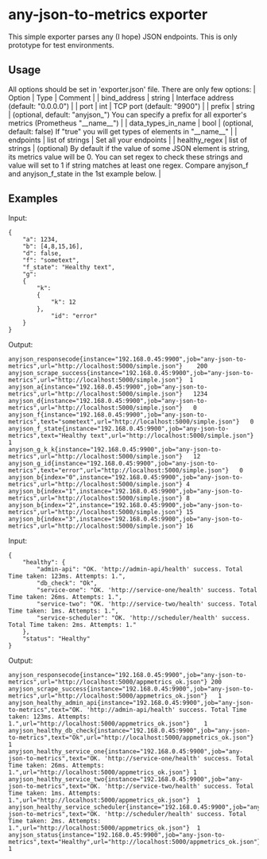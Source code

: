# any-json-to-metrics exporter
This simple exporter parses any (I hope) JSON endpoints. This is only prototype for test environments.

## Usage
All options should be set in 'exporter.json' file. There are only few options:
| Option | Type | Comment |
| bind_address | string | Interface address (default: "0.0.0.0") |
| port | int | TCP port (default: "9900") |
| prefix | string | (optional, default: "anyjson_") You can specify a prefix for all exporter's metrics (Prometheus "\_\_name\_\_") |
| data_types_in_name | bool | (optional, default: false) If "true" you will get types of elements in "\_\_name\_\_" | 
| endpoints | list of strings | Set all your endpoints |
| healthy_regex | list of strings | (optional) By default if the value of some JSON element is string, its metrics value will be 0. You can set regex to check these strings and value will set to 1 if string matches at least one regex. Compare anyjson_f and anyjson_f_state in the 1st example below. | 

## Examples
Input:
```
{
    "a": 1234, 
    "b": [4,8,15,16], 
    "d": false, 
    "f": "sometext", 
    "f_state": "Healthy text", 
    "g": 
    {
        "k": 
        {
            "k": 12
        }, 
            "id": "error"
    }
}
```
Output:
```
anyjson_responsecode{instance="192.168.0.45:9900",job="any-json-to-metrics",url="http://localhost:5000/simple.json"}	200
anyjson_scrape_success{instance="192.168.0.45:9900",job="any-json-to-metrics",url="http://localhost:5000/simple.json"}	1
anyjson_a{instance="192.168.0.45:9900",job="any-json-to-metrics",url="http://localhost:5000/simple.json"}	1234
anyjson_d{instance="192.168.0.45:9900",job="any-json-to-metrics",url="http://localhost:5000/simple.json"}	0
anyjson_f{instance="192.168.0.45:9900",job="any-json-to-metrics",text="sometext",url="http://localhost:5000/simple.json"}	0
anyjson_f_state{instance="192.168.0.45:9900",job="any-json-to-metrics",text="Healthy text",url="http://localhost:5000/simple.json"}	1
anyjson_g_k_k{instance="192.168.0.45:9900",job="any-json-to-metrics",url="http://localhost:5000/simple.json"}	12
anyjson_g_id{instance="192.168.0.45:9900",job="any-json-to-metrics",text="error",url="http://localhost:5000/simple.json"}	0
anyjson_b{index="0",instance="192.168.0.45:9900",job="any-json-to-metrics",url="http://localhost:5000/simple.json"}	4
anyjson_b{index="1",instance="192.168.0.45:9900",job="any-json-to-metrics",url="http://localhost:5000/simple.json"}	8
anyjson_b{index="2",instance="192.168.0.45:9900",job="any-json-to-metrics",url="http://localhost:5000/simple.json"}	15
anyjson_b{index="3",instance="192.168.0.45:9900",job="any-json-to-metrics",url="http://localhost:5000/simple.json"}	16
```

Input:
```
{
    "healthy": {
        "admin-api": "OK. 'http://admin-api/health' success. Total Time taken: 123ms. Attempts: 1.",
        "db_check": "Ok",
        "service-one": "OK. 'http://service-one/health' success. Total Time taken: 26ms. Attempts: 1.",
        "service-two": "OK. 'http://service-two/health' success. Total Time taken: 1ms. Attempts: 1.",
        "service-scheduler": "OK. 'http://scheduler/health' success. Total Time taken: 2ms. Attempts: 1."
    },
    "status": "Healthy"
}
```
Output:
```
anyjson_responsecode{instance="192.168.0.45:9900",job="any-json-to-metrics",url="http://localhost:5000/appmetrics_ok.json"}	200
anyjson_scrape_success{instance="192.168.0.45:9900",job="any-json-to-metrics",url="http://localhost:5000/appmetrics_ok.json"}	1
anyjson_healthy_admin_api{instance="192.168.0.45:9900",job="any-json-to-metrics",text="OK. 'http://admin-api/health' success. Total Time taken: 123ms. Attempts: 1.",url="http://localhost:5000/appmetrics_ok.json"}	1
anyjson_healthy_db_check{instance="192.168.0.45:9900",job="any-json-to-metrics",text="Ok",url="http://localhost:5000/appmetrics_ok.json"}	1
anyjson_healthy_service_one{instance="192.168.0.45:9900",job="any-json-to-metrics",text="OK. 'http://service-one/health' success. Total Time taken: 26ms. Attempts: 1.",url="http://localhost:5000/appmetrics_ok.json"}	1
anyjson_healthy_service_two{instance="192.168.0.45:9900",job="any-json-to-metrics",text="OK. 'http://service-two/health' success. Total Time taken: 1ms. Attempts: 1.",url="http://localhost:5000/appmetrics_ok.json"}	1
anyjson_healthy_service_scheduler{instance="192.168.0.45:9900",job="any-json-to-metrics",text="OK. 'http://scheduler/health' success. Total Time taken: 2ms. Attempts: 1.",url="http://localhost:5000/appmetrics_ok.json"}	1
anyjson_status{instance="192.168.0.45:9900",job="any-json-to-metrics",text="Healthy",url="http://localhost:5000/appmetrics_ok.json"}	1
```